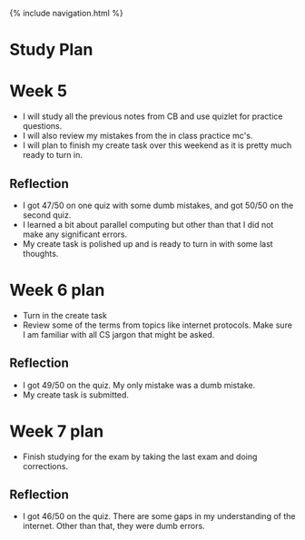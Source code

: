 {% include navigation.html %}


# Study Plan

# Week 5

* I will study all the previous notes from CB and use quizlet for practice questions. 
* I will also review my mistakes from the in class practice mc's. 
* I will plan to finish my create task over this weekend as it is pretty much ready to turn in.

## Reflection

* I got 47/50 on one quiz with some dumb mistakes, and got 50/50 on the second quiz. 
* I learned a bit about parallel computing but other than that I did not make any significant errors.
* My create task is polished up and is ready to turn in with some last thoughts.

# Week 6 plan

* Turn in the create task
* Review some of the terms from topics like internet protocols. Make sure I am familiar with all CS jargon that might be asked.

## Reflection

* I got 49/50 on the quiz. My only mistake was a dumb mistake.
* My create task is submitted.

# Week 7 plan

* Finish studying for the exam by taking the last exam and doing corrections.

## Reflection

* I got 46/50 on the quiz. There are some gaps in my understanding of the internet. Other than that, they were dumb errors.

